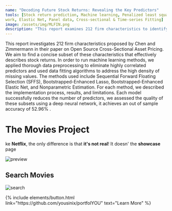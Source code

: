 ```yaml
---
name: "Decoding Future Stock Returns: Revealing the Key Predictors"
tools: [Stock return prediction, Machine learning, Penalized least squares, Neural net-
work, Elastic Net, Panel data, Cross-sectional & Time-series Fitting]
image: /assets/img/MLFIN.png
description: "This report examines 212 firm characteristics to identify a concise subset that predicts stock returns. Using machine learning methods like SFFS, Bootstrapped-Enhanced Lasso, and Elastic Net, we preprocess data, eliminate correlations, and handle missing values. The selected features, are evaluated with a deep neural network which achieve an out-of-sample accuracy of 52.96%."
---
```

This report investigates 212 firm characteristics proposed by Chen and Zimmermann in their paper on Open Source Cross-Sectional Asset Pricing. We aim to find a concise subset of these characteristics that effectively describes stock returns. In order to run machine learning methods, we applied thorough data preprocessing to eliminate highly correlated predictors and used data fitting algorithms to address the high density of missing values. The methods used include Sequential Forward Floating Selection (SFFS), Bootstrapped-Enhanced Lasso, Bootstrapped-Enhanced Elastic Net, and Nonparametric Estimation. For each method, we described the implementation process, results, and limitations. Each model successfully reduces the number of predictors, we assessed the quality of these subsets using a deep neural network, it achieves an out of sample accuracy of 52.96% .

# The Movies Project

ke **Netflix**, the only difference is that **it's not real**! It doesn' the **showcase** page

![preview](https://www.sketchappsources.com/resources/source-image/we-were-soldiers-landing-page-dbruggisser.jpg)

## Search Movies

![search](https://www.sketchappsources.com/resources/source-image/microsoft-windows-10-virtual-keyboard-diogo-sousa.png)

<p class="text-center">
{% include elements/button.html link="https://github.com/yousinix/portfolYOU" text="Learn More" %}
</p>